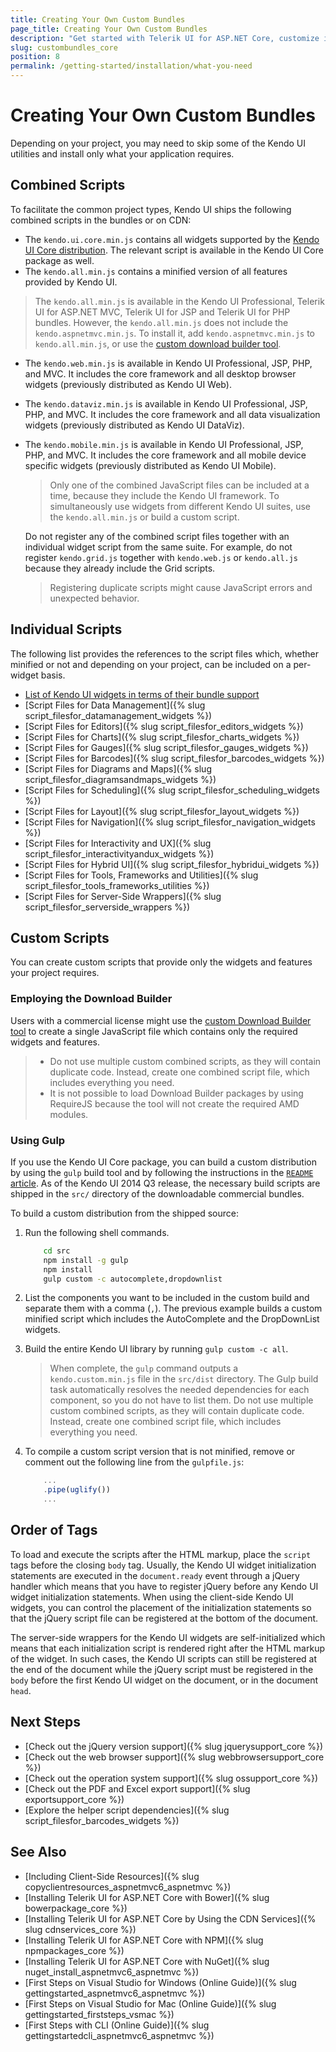 ```yaml
---
title: Creating Your Own Custom Bundles
page_title: Creating Your Own Custom Bundles
description: "Get started with Telerik UI for ASP.NET Core, customize its components according to your project and add only the helpers that you need."
slug: custombundles_core
position: 8
permalink: /getting-started/installation/what-you-need
---
```


# Creating Your Own Custom Bundles

Depending on your project, you may need to skip some of the Kendo UI utilities and install only what your application requires.  

## Combined Scripts

To facilitate the common project types, Kendo UI ships the following combined scripts in the bundles or on CDN:

*  The `kendo.ui.core.min.js` contains all widgets supported by the [Kendo UI Core distribution](https://docs.telerik.com/kendo-ui/introduction#list-of-widgets). The relevant script is available in the Kendo UI Core package as well.
*  The `kendo.all.min.js` contains a minified version of all features provided by Kendo UI.

  > The `kendo.all.min.js` is available in the Kendo UI Professional, Telerik UI for ASP.NET MVC, Telerik UI for JSP and Telerik UI for PHP bundles. However, the `kendo.all.min.js` does not include the `kendo.aspnetmvc.min.js`. To install it, add `kendo.aspnetmvc.min.js` to `kendo.all.min.js`, or use the [custom download builder tool](http://www.telerik.com/download/custom-download).

* The `kendo.web.min.js` is available in Kendo UI Professional, JSP, PHP, and MVC. It includes the core framework and all desktop browser widgets (previously distributed as Kendo UI Web).
* The `kendo.dataviz.min.js` is available in Kendo UI Professional, JSP, PHP, and MVC. It includes the core framework and all data visualization widgets (previously distributed as Kendo UI DataViz).
* The `kendo.mobile.min.js` is available in Kendo UI Professional, JSP, PHP, and MVC. It includes the core framework and all mobile device specific widgets (previously distributed as Kendo UI Mobile).

    > Only one of the combined JavaScript files can be included at a time, because they include the Kendo UI framework. To simultaneously use widgets from different Kendo UI suites, use the `kendo.all.min.js` or build a custom script.

    Do not register any of the combined script files together with an individual widget script from the same suite. For example, do not register `kendo.grid.js` together with `kendo.web.js` or `kendo.all.js` because they already include the Grid scripts.

    > Registering duplicate scripts might cause JavaScript errors and unexpected behavior.

## Individual Scripts

The following list provides the references to the script files which, whether minified or not and depending on your project, can be included on a per-widget basis.

+ [List of Kendo UI widgets in terms of their bundle support](https://docs.telerik.com/kendo-ui/introduction#list-of-widgets)
+ [Script Files for Data Management]({% slug script_filesfor_datamanagement_widgets %})
+ [Script Files for Editors]({% slug script_filesfor_editors_widgets %})
+ [Script Files for Charts]({% slug script_filesfor_charts_widgets %})
+ [Script Files for Gauges]({% slug script_filesfor_gauges_widgets %})
+ [Script Files for Barcodes]({% slug script_filesfor_barcodes_widgets %})
+ [Script Files for Diagrams and Maps]({% slug script_filesfor_diagramsandmaps_widgets %})
+ [Script Files for Scheduling]({% slug script_filesfor_scheduling_widgets %})
+ [Script Files for Layout]({% slug script_filesfor_layout_widgets %})
+ [Script Files for Navigation]({% slug script_filesfor_navigation_widgets %})
+ [Script Files for Interactivity and UX]({% slug script_filesfor_interactivityandux_widgets %})
+ [Script Files for Hybrid UI]({% slug script_filesfor_hybridui_widgets %})
+ [Script Files for Tools, Frameworks and Utilities]({% slug script_filesfor_tools_frameworks_utilities %})
+ [Script Files for Server-Side Wrappers]({% slug script_filesfor_serverside_wrappers %})

## Custom Scripts

You can create custom scripts that provide only the widgets and features your project requires.

### Employing the Download Builder

Users with a commercial license might use the [custom Download Builder tool](http://www.telerik.com/download/custom-download) to create a single JavaScript file which contains only the required widgets and features.

> * Do not use multiple custom combined scripts, as they will contain duplicate code. Instead, create one combined script file, which includes everything you need.
> * It is not possible to load Download Builder packages by using RequireJS because the tool will not create the required AMD modules.

### Using Gulp

If you use the Kendo UI Core package, you can build a custom distribution by using the `gulp` build tool and by following the instructions in the [`README` article](https://github.com/telerik/kendo-ui-core#building-only-what-you-need). As of the Kendo UI 2014 Q3 release, the necessary build scripts are shipped in the `src/` directory of the downloadable commercial bundles.

To build a custom distribution from the shipped source:

1. Run the following shell commands.

      ```sh
          cd src
          npm install -g gulp
          npm install
          gulp custom -c autocomplete,dropdownlist
      ```

1. List the components you want to be included in the custom build and separate them with a comma (`,`). The previous example builds a custom minified script which includes the AutoComplete and the DropDownList widgets.
1. Build the entire Kendo UI library by running `gulp custom -c all`.

      > When complete, the `gulp` command outputs a `kendo.custom.min.js` file in the `src/dist` directory. The Gulp build task automatically resolves the needed dependencies for each component, so you do not have to list them. Do not use multiple custom combined scripts, as they will contain duplicate code. Instead, create one combined script file, which includes everything you need.

1. To compile a custom script version that is not minified, remove or comment out the following line from the `gulpfile.js`:

      ```JavaScript
          ...
          .pipe(uglify())
          ...
      ```

## Order of Tags

To load and execute the scripts after the HTML markup, place the `script` tags before the closing `body` tag. Usually, the Kendo UI widget initialization statements are executed in the `document.ready` event through a jQuery handler which means that you have to register jQuery before any Kendo UI widget initialization statements. When using the client-side Kendo UI widgets, you can control the placement of the initialization statements so that the jQuery script file can be registered at the bottom of the document.

The server-side wrappers for the Kendo UI widgets are self-initialized which means that each initialization script is rendered right after the HTML markup of the widget. In such cases, the Kendo UI scripts can still be registered at the end of the document while the jQuery script must be registered in the `body` before the first Kendo UI widget on the document, or in the document `head`.

## Next Steps

* [Check out the jQuery version support]({% slug jquerysupport_core %})
* [Check out the web browser support]({% slug webbrowsersupport_core %})
* [Check out the operation system support]({% slug ossupport_core %})
* [Check out the PDF and Excel export support]({% slug exportsupport_core %})
* [Explore the helper script dependencies]({% slug script_filesfor_barcodes_widgets %})

## See Also

* [Including Client-Side Resources]({% slug copyclientresources_aspnetmvc6_aspnetmvc %})
* [Installing Telerik UI for ASP.NET Core with Bower]({% slug bowerpackage_core %})
* [Installing Telerik UI for ASP.NET Core by Using the CDN Services]({% slug cdnservices_core %})
* [Installing Telerik UI for ASP.NET Core with NPM]({% slug npmpackages_core %})
* [Installing Telerik UI for ASP.NET Core with NuGet]({% slug nuget_install_aspnetmvc6_aspnetmvc %})
* [First Steps on Visual Studio for Windows (Online Guide)]({% slug gettingstarted_aspnetmvc6_aspnetmvc %})
* [First Steps on Visual Studio for Mac (Online Guide)]({% slug gettingstarted_firststeps_vsmac %})
* [First Steps with CLI (Online Guide)]({% slug gettingstartedcli_aspnetmvc6_aspnetmvc %})
